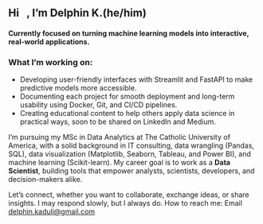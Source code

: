 <h2 align="left">Hi<img src = "https://raw.githubusercontent.com/MartinHeinz/MartinHeinz/master/wave.gif" width="15 px">, I’m<strong  width="15 px"color="blue"> Delphin K.(he/him) </strong></h2>
<h4 align="left"> Currently focused on turning machine learning models into interactive, real-world applications.</h4>

### What I’m working on:
- Developing user-friendly interfaces with Streamlit and FastAPI to make predictive models more accessible.
- Documenting each project for smooth deployment and long-term usability using Docker, Git, and CI/CD pipelines.
- Creating educational content to help others apply data science in practical ways, soon to be shared on LinkedIn and Medium.

I’m pursuing my MSc in Data Analytics at The Catholic University of America, with a solid background in IT consulting, data wrangling (Pandas, SQL), data visualization (Matplotlib, Seaborn, Tableau, and Power BI), and machine learning (Scikit-learn). My career goal is to work as a **Data Scientist**, building tools that empower analysts, scientists, developers, and decision-makers alike.

Let’s connect, whether you want to collaborate, exchange ideas, or share insights. I may respond slowly, but I always do.
How to reach me: Email delphin.kaduli@gmail.com

<!-- ### My Stats ->
<!-- ![DelphinKdl's GitHub stats](https://github-readme-stats.vercel.app/api?username=DelphinKdl&theme=transparent&show_icons=true) ->
